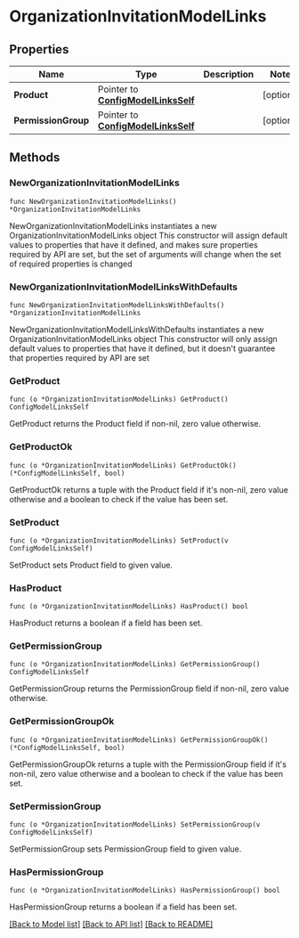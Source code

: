 # OrganizationInvitationModelLinks

## Properties

Name | Type | Description | Notes
------------ | ------------- | ------------- | -------------
**Product** | Pointer to [**ConfigModelLinksSelf**](ConfigModelLinksSelf.md) |  | [optional] 
**PermissionGroup** | Pointer to [**ConfigModelLinksSelf**](ConfigModelLinksSelf.md) |  | [optional] 

## Methods

### NewOrganizationInvitationModelLinks

`func NewOrganizationInvitationModelLinks() *OrganizationInvitationModelLinks`

NewOrganizationInvitationModelLinks instantiates a new OrganizationInvitationModelLinks object
This constructor will assign default values to properties that have it defined,
and makes sure properties required by API are set, but the set of arguments
will change when the set of required properties is changed

### NewOrganizationInvitationModelLinksWithDefaults

`func NewOrganizationInvitationModelLinksWithDefaults() *OrganizationInvitationModelLinks`

NewOrganizationInvitationModelLinksWithDefaults instantiates a new OrganizationInvitationModelLinks object
This constructor will only assign default values to properties that have it defined,
but it doesn't guarantee that properties required by API are set

### GetProduct

`func (o *OrganizationInvitationModelLinks) GetProduct() ConfigModelLinksSelf`

GetProduct returns the Product field if non-nil, zero value otherwise.

### GetProductOk

`func (o *OrganizationInvitationModelLinks) GetProductOk() (*ConfigModelLinksSelf, bool)`

GetProductOk returns a tuple with the Product field if it's non-nil, zero value otherwise
and a boolean to check if the value has been set.

### SetProduct

`func (o *OrganizationInvitationModelLinks) SetProduct(v ConfigModelLinksSelf)`

SetProduct sets Product field to given value.

### HasProduct

`func (o *OrganizationInvitationModelLinks) HasProduct() bool`

HasProduct returns a boolean if a field has been set.

### GetPermissionGroup

`func (o *OrganizationInvitationModelLinks) GetPermissionGroup() ConfigModelLinksSelf`

GetPermissionGroup returns the PermissionGroup field if non-nil, zero value otherwise.

### GetPermissionGroupOk

`func (o *OrganizationInvitationModelLinks) GetPermissionGroupOk() (*ConfigModelLinksSelf, bool)`

GetPermissionGroupOk returns a tuple with the PermissionGroup field if it's non-nil, zero value otherwise
and a boolean to check if the value has been set.

### SetPermissionGroup

`func (o *OrganizationInvitationModelLinks) SetPermissionGroup(v ConfigModelLinksSelf)`

SetPermissionGroup sets PermissionGroup field to given value.

### HasPermissionGroup

`func (o *OrganizationInvitationModelLinks) HasPermissionGroup() bool`

HasPermissionGroup returns a boolean if a field has been set.


[[Back to Model list]](../README.md#documentation-for-models) [[Back to API list]](../README.md#documentation-for-api-endpoints) [[Back to README]](../README.md)


